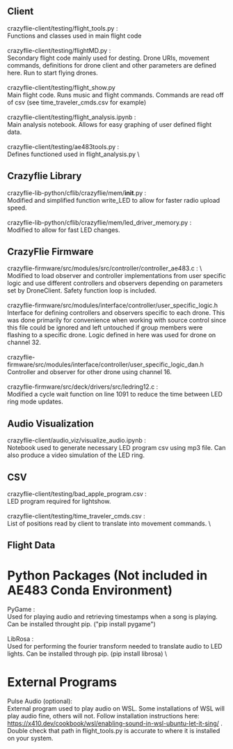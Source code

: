 ## Client
crazyflie-client/testing/flight_tools.py : \
Functions and classes used in main flight code \
\
crazyflie-client/testing/flightMD.py : \
Secondary flight code mainly used for desting. Drone URIs, movement commands, definitions for drone client and other parameters are defined here. Run to start flying drones. \
\
crazyflie-client/testing/flight_show.py \
Main flight code. Runs music and flight commands. Commands are read off of csv (see time_traveler_cmds.csv for example) \
\
crazyflie-client/testing/flight_analysis.ipynb : \
Main analysis notebook. Allows for easy graphing of user defined flight data. \
\
crazyflie-client/testing/ae483tools.py : \
Defines functioned used in flight_analysis.py \

## Crazyflie Library
crazyflie-lib-python/cflib/crazyflie/mem/__init__.py : \
Modified and simplified function write_LED to allow for faster radio upload speed. \
\
crazyflie-lib-python/cflib/crazyflie/mem/led_driver_memory.py : \
Modified to allow for fast LED changes.

## CrazyFlie Firmware
crazyflie-firmware/src/modules/src/controller/controller_ae483.c : \ 
Modified to load observer and controller implementations from user specific logic and use different controllers and observers depending on parameters set by DroneClient. Safety function loop is included. \
\
crazyflie-firmware/src/modules/interface/controller/user_specific_logic.h \
Interface for defining controllers and observers specific to each drone. This was done primarily for convenience when working with source control since this file could be ignored and left untouched if group members were flashing to a specific drone. Logic defined in here was used for drone on channel 32. \
\
crazyflie-firmware/src/modules/interface/controller/user_specific_logic_dan.h \
Controller and observer for other drone using channel 16. \
\
crazyflie-firmware/src/deck/drivers/src/ledring12.c : \
Modified a cycle wait function on line 1091 to reduce the time between LED ring mode updates.
## Audio Visualization
crazyflie-client/audio_viz/visualize_audio.ipynb : \
Notebook used to generate necessary LED program csv using mp3 file. Can also produce a video simulation of the LED ring. 
## CSV
crazyflie-client/testing/bad_apple_program.csv : \
LED program required for lightshow. \
\
crazyflie-client/testing/time_traveler_cmds.csv : \
List of positions read by client to translate into movement commands. \
## Flight Data

# Python Packages (Not included in AE483 Conda Environment)
PyGame : \
Used for playing audio and retrieving timestamps when a song is playing. Can be installed throught pip. ("pip install pygame") \
\
LibRosa : \
Used for performing the fourier transform needed to translate audio to LED lights. Can be installed through pip. (pip install librosa) \
# External Programs
Pulse Audio (optional): \
External program used to play audio on WSL. Some installations of WSL will play audio fine, others will not. Follow installation instructions here: https://x410.dev/cookbook/wsl/enabling-sound-in-wsl-ubuntu-let-it-sing/ . Double check that path in flight_tools.py is accurate to where it is installed on your system. 



